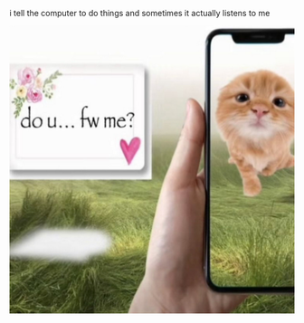 i tell the computer to do things and sometimes it actually listens to me
<!--START_SECTION:update_image-->
<img src=https://raw.githubusercontent.com/sneakykestrel/sneakykestrel/main/.github/images/do-u-fw-me.png height="" width="" align=left alt=kitty />
<!--END_SECTION:update_image-->

